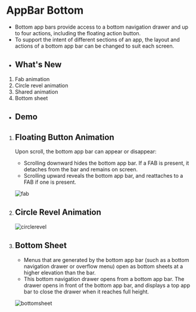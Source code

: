  # AppBar Bottom
 - Bottom app bars provide access to a bottom navigation drawer and up to four actions, including the floating action button.
 - To support the intent of different sections of an app, the layout and actions of a bottom app bar can be changed to suit each screen.

* ## What's New
1. Fab animation 
2. Circle revel animation
3. Shared animation 
4. Bottom sheet

* ## Demo  
1. ## Floating Button Animation 

   Upon scroll, the bottom app bar can appear or disappear:

   - Scrolling downward hides the bottom app bar. If a FAB is present, it detaches from the bar and remains on screen.
   - Scrolling upward reveals the bottom app bar, and reattaches to a FAB if one is present.

   ![fab](https://user-images.githubusercontent.com/40718032/44715272-fbdaa880-aad4-11e8-9a0b-bbee93e16717.gif)

2. ## Circle Revel Animation 

   ![circlerevel](https://user-images.githubusercontent.com/40718032/44716068-fbdba800-aad6-11e8-8cad-70bc33cd1c19.gif)

3. ## Bottom Sheet 

   - Menus that are generated by the bottom app bar (such as a bottom navigation drawer or overflow menu) open as bottom sheets at a            higher elevation than the bar.
   - This bottom navigation drawer opens from a bottom app bar. The drawer opens in front of the bottom app bar, and displays a top app        bar to close the drawer when it reaches full height.

   ![bottomsheet](https://user-images.githubusercontent.com/40718032/44715997-d189ea80-aad6-11e8-8275-347f743c1986.gif)

